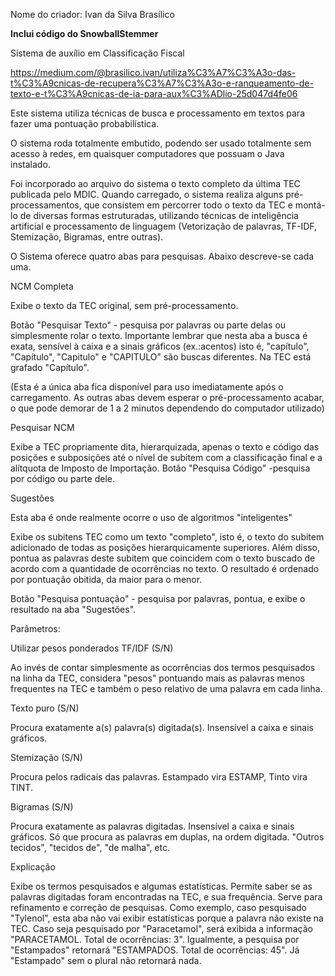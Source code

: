 Nome do criador: Ivan da Silva Brasílico

******Inclui código do SnowballStemmer******

Sistema de auxílio em Classificação Fiscal

https://medium.com/@brasilico.ivan/utiliza%C3%A7%C3%A3o-das-t%C3%A9cnicas-de-recupera%C3%A7%C3%A3o-e-ranqueamento-de-texto-e-t%C3%A9cnicas-de-ia-para-aux%C3%ADlio-25d047d4fe06

Este sistema utiliza técnicas de busca e processamento em textos para fazer uma pontuação probabilística.

O sistema roda totalmente embutido, podendo ser usado totalmente sem acesso à redes, em quaisquer computadores que possuam o Java instalado.

Foi incorporado ao arquivo do sistema o texto completo da última TEC publicada pelo MDIC. Quando carregado, o sistema realiza alguns pré-processamentos, que consistem em percorrer todo o texto da TEC e montá-lo de diversas formas estruturadas, utilizando técnicas de inteligência artificial e processamento de linguagem (Vetorização de palavras, TF-IDF, Stemização, Bigramas, entre outras).

O Sistema oferece quatro abas para pesquisas. Abaixo descreve-se cada uma.

NCM Completa

Exibe o texto da TEC original, sem pré-processamento.

Botão "Pesquisar Texto" -  pesquisa por palavras ou parte delas ou simplesmente rolar o texto. Importante lembrar que nesta aba a busca é exata, sensível à caixa e a sinais gráficos (ex.:acentos) isto é, "capítulo", "Capítulo", "Capitulo" e "CAPITULO" são buscas diferentes. Na TEC está grafado "Capítulo".

(Esta é a única aba fica disponível para uso imediatamente após o carregamento. As outras abas devem esperar o pré-processamento acabar, o que pode demorar de 1 a 2 minutos dependendo do computador utilizado)

Pesquisar NCM 

Exibe a TEC propriamente dita, hierarquizada, apenas o texto e código das posições e subposições até o nível de subitem com a classificação final e a alítquota de Imposto de Importação.
Botão "Pesquisa Código" -pesquisa por código ou parte dele.


Sugestões

Esta aba é onde realmente ocorre o uso de algoritmos "inteligentes"

Exibe os subitens TEC como um texto "completo", isto é, o texto do subitem adicionado de todas as posições hierarquicamente superiores. Além disso, pontua as palavras deste subitem que coincidem com o texto buscado de acordo com a quantidade de ocorrências no texto. O resultado é ordenado por pontuação obitida, da maior para o menor.

Botão "Pesquisa pontuação" - pesquisa por palavras, pontua, e exibe o resultado na aba "Sugestões". 

Parâmetros: 

Utilizar pesos ponderados TF/IDF (S/N)

Ao invés de contar simplesmente as ocorrências dos termos pesquisados na linha da TEC, considera "pesos" pontuando mais as palavras menos frequentes na TEC e também o peso relativo de uma palavra em cada linha.

Texto puro (S/N)

Procura exatamente a(s) palavra(s) digitada(s). Insensível a caixa e sinais gráficos.

Stemização (S/N)

Procura pelos radicais das palavras. Estampado vira ESTAMP, Tinto vira TINT.

Bigramas (S/N)

Procura exatamente as palavras digitadas. Insensível a caixa e sinais gráficos. Só que procura as palavras em duplas, na ordem digitada. "Outros tecidos", "tecidos de", "de malha", etc.

Explicação

Exibe os termos pesquisados e algumas estatísticas. Permite saber se as palavras digitadas foram encontradas na TEC, e sua frequência. Serve para refinamento e correção de pesquisas. Como exemplo, caso pesquisado "Tylenol", esta aba não vai exibir estatísticas porque a palavra não existe na TEC. Caso seja pesquisado por "Paracetamol", será exibida a informação "PARACETAMOL. Total de ocorrências: 3". Igualmente, a pesquisa por "Estampados" retornará "ESTAMPADOS. Total de ocorrências: 45". Já "Estampado" sem o plural não retornará nada.
